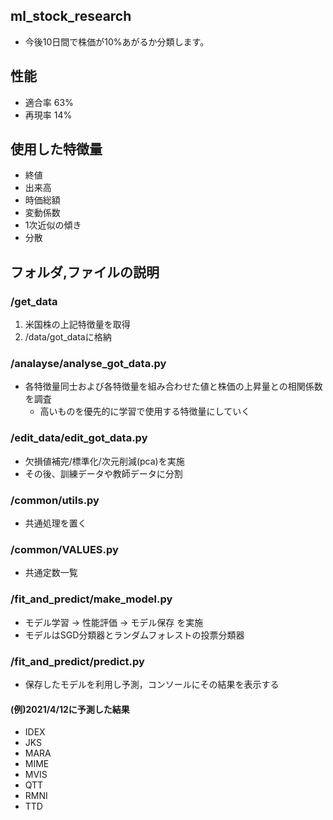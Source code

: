 ## ml_stock_research
* 今後10日間で株価が10%あがるか分類します。 

## 性能
* 適合率 63%
* 再現率 14%

## 使用した特徴量
* 終値
* 出来高
* 時価総額
* 変動係数
* 1次近似の傾き
* 分散

## フォルダ,ファイルの説明
### /get_data
1. 米国株の上記特徴量を取得
2. /data/got_dataに格納

### /analayse/analyse_got_data.py
* 各特徴量同士および各特徴量を組み合わせた値と株価の上昇量との相関係数を調査
  * 高いものを優先的に学習で使用する特徴量にしていく

### /edit_data/edit_got_data.py
* 欠損値補完/標準化/次元削減(pca)を実施
* その後、訓練データや教師データに分割

### /common/utils.py
* 共通処理を置く

### /common/VALUES.py
* 共通定数一覧

### /fit_and_predict/make_model.py
* モデル学習 -> 性能評価 -> モデル保存 を実施
* モデルはSGD分類器とランダムフォレストの投票分類器

### /fit_and_predict/predict.py
* 保存したモデルを利用し予測，コンソールにその結果を表示する

#### (例)2021/4/12に予測した結果
* IDEX
* JKS
* MARA
* MIME
* MVIS
* QTT
* RMNI
* TTD
